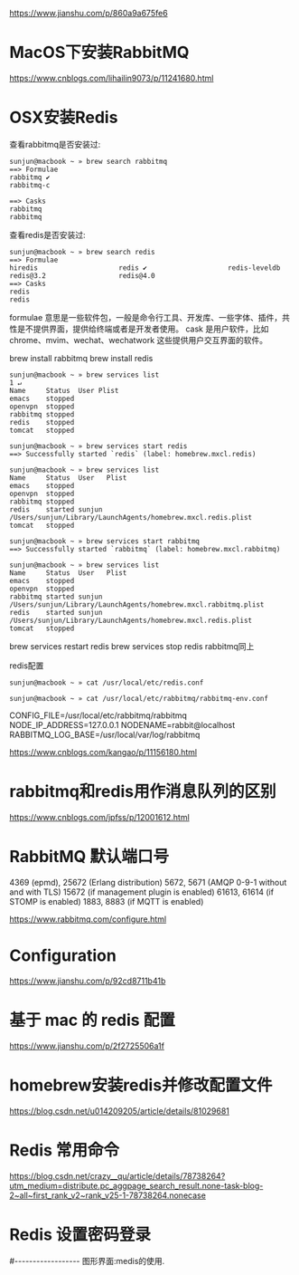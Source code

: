 https://www.jianshu.com/p/860a9a675fe6
# MacOS下安装RabbitMQ
https://www.cnblogs.com/lihailin9073/p/11241680.html
# OSX安装Redis


查看rabbitmq是否安装过:
```
sunjun@macbook ~ » brew search rabbitmq
==> Formulae
rabbitmq ✔                                                           rabbitmq-c

==> Casks
rabbitmq                                                             rabbitmq
```
查看redis是否安装过:
```
sunjun@macbook ~ » brew search redis
==> Formulae
hiredis                    redis ✔                    redis-leveldb              redis@3.2                  redis@4.0
==> Casks
redis                                                                redis
```

formulae 意思是一些软件包，一般是命令行工具、开发库、一些字体、插件，共性是不提供界面，提供给终端或者是开发者使用。
cask 是用户软件，比如 chrome、mvim、wechat、wechatwork 这些提供用户交互界面的软件。


brew install rabbitmq
brew install redis

```
sunjun@macbook ~ » brew services list                                                                                               1 ↵
Name     Status  User Plist
emacs    stopped
openvpn  stopped
rabbitmq stopped
redis    stopped
tomcat   stopped

sunjun@macbook ~ » brew services start redis
==> Successfully started `redis` (label: homebrew.mxcl.redis)

sunjun@macbook ~ » brew services list
Name     Status  User   Plist
emacs    stopped
openvpn  stopped
rabbitmq stopped
redis    started sunjun /Users/sunjun/Library/LaunchAgents/homebrew.mxcl.redis.plist
tomcat   stopped

sunjun@macbook ~ » brew services start rabbitmq
==> Successfully started `rabbitmq` (label: homebrew.mxcl.rabbitmq)

sunjun@macbook ~ » brew services list
Name     Status  User   Plist
emacs    stopped
openvpn  stopped
rabbitmq started sunjun /Users/sunjun/Library/LaunchAgents/homebrew.mxcl.rabbitmq.plist
redis    started sunjun /Users/sunjun/Library/LaunchAgents/homebrew.mxcl.redis.plist
tomcat   stopped
```

brew services restart redis
brew services stop redis
rabbitmq同上


redis配置
```
sunjun@macbook ~ » cat /usr/local/etc/redis.conf
```

```
sunjun@macbook ~ » cat /usr/local/etc/rabbitmq/rabbitmq-env.conf
```
CONFIG_FILE=/usr/local/etc/rabbitmq/rabbitmq
NODE_IP_ADDRESS=127.0.0.1
NODENAME=rabbit@localhost
RABBITMQ_LOG_BASE=/usr/local/var/log/rabbitmq


https://www.cnblogs.com/kangao/p/11156180.html
# rabbitmq和redis用作消息队列的区别


https://www.cnblogs.com/jpfss/p/12001612.html
# RabbitMQ 默认端口号
4369 (epmd), 25672 (Erlang distribution)
5672, 5671 (AMQP 0-9-1 without and with TLS)
15672 (if management plugin is enabled)
61613, 61614 (if STOMP is enabled)
1883, 8883 (if MQTT is enabled)

https://www.rabbitmq.com/configure.html
# Configuration

https://www.jianshu.com/p/92cd8711b41b
# 基于 mac 的 redis 配置

https://www.jianshu.com/p/2f2725506a1f
# homebrew安装redis并修改配置文件

https://blog.csdn.net/u014209205/article/details/81029681
# Redis 常用命令


https://blog.csdn.net/crazy__qu/article/details/78738264?utm_medium=distribute.pc_aggpage_search_result.none-task-blog-2~all~first_rank_v2~rank_v25-1-78738264.nonecase
# Redis 设置密码登录
#------------------
图形界面:medis的使用.

